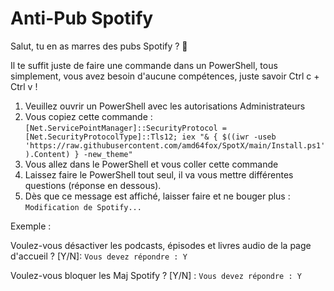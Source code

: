 # Anti-Pub Spotify

Salut, tu en as marres des pubs Spotify ? 👋

Il te suffit juste de faire une commande dans un PowerShell, tous simplement, vous avez besoin d'aucune compétences, juste savoir Ctrl c + Ctrl v !

1. Veuillez ouvrir un PowerShell avec les autorisations Administrateurs
2. Vous copiez cette commande : ```[Net.ServicePointManager]::SecurityProtocol = [Net.SecurityProtocolType]::Tls12; iex "& { $((iwr -useb 'https://raw.githubusercontent.com/amd64fox/SpotX/main/Install.ps1').Content) } -new_theme"```
3. Vous allez dans le PowerShell et vous coller cette commande
4. Laissez faire le PowerShell tout seul, il va vous mettre différentes questions (réponse en dessous).
6. Dès que ce message est affiché, laisser faire et ne bouger plus : ```Modification de Spotify...```

Exemple : 

Voulez-vous désactiver les podcasts, épisodes et livres audio de la page d'accueil ? [Y/N]: 
```Vous devez répondre : Y```

Voulez-vous bloquer les Maj Spotify ? [Y/N] :
```Vous devez répondre : Y```
